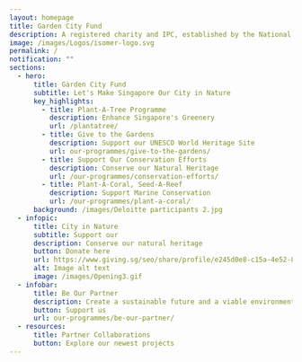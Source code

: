 ```yaml
---
layout: homepage
title: Garden City Fund
description: A registered charity and IPC, established by the National Parks Board
image: /images/Logos/isomer-logo.svg
permalink: /
notification: ""
sections:
  - hero:
      title: Garden City Fund
      subtitle: Let's Make Singapore Our City in Nature
      key_highlights:
        - title: Plant-A-Tree Programme
          description: Enhance Singapore's Greenery
          url: /plantatree/
        - title: Give to the Gardens
          description: Support our UNESCO World Heritage Site
          url: our-programmes/give-to-the-gardens/
        - title: Support Our Conservation Efforts
          description: Conserve our Natural Heritage
          url: /our-programmes/conservation-efforts/
        - title: Plant-A-Coral, Seed-A-Reef
          description: Support Marine Conservation
          url: /our-programmes/plant-a-coral/
      background: /images/Deloitte participants 2.jpg
  - infopic:
      title: City in Nature
      subtitle: Support our
      description: Conserve our natural heritage
      button: Donate here
      url: https://www.giving.sg/seo/share/profile/e245d0e8-c15a-4e52-8902-52189e2a5257?utm_source=giving.sg
      alt: Image alt text
      image: /images/Opening3.gif
  - infobar:
      title: Be Our Partner
      description: Create a sustainable future and a viable environment
      button: Support us
      url: our-programmes/be-our-partner/
  - resources:
      title: Partner Collaborations
      button: Explore our newest projects
---
```

